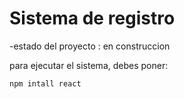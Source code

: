 <h1>Sistema de registro</h1>

-estado del proyecto : en construccion 

para ejecutar el sistema, debes poner:

```npm intall react```
